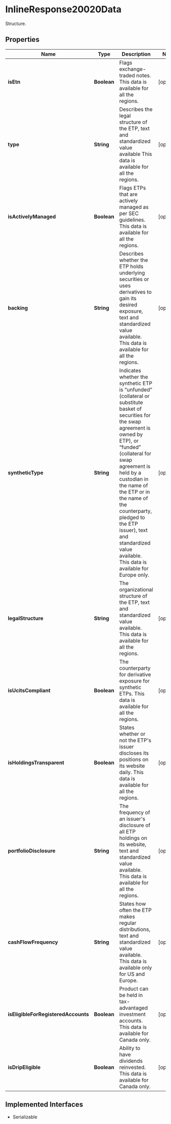 

# InlineResponse20020Data

Structure.

## Properties

Name | Type | Description | Notes
------------ | ------------- | ------------- | -------------
**isEtn** | **Boolean** | Flags exchange-traded notes. This data is available for all the regions. |  [optional]
**type** | **String** | Describes the legal structure of the ETP, text and standardized value available This data is available for all the regions. |  [optional]
**isActivelyManaged** | **Boolean** | Flags ETPs that are actively managed as per SEC guidelines. This data is available for all the regions. |  [optional]
**backing** | **String** | Describes whether the ETP holds underlying securities or uses derivatives to gain its desired exposure, text and standardized value available.  This data is available for all the regions. |  [optional]
**syntheticType** | **String** | Indicates whether the synthetic ETP is “unfunded” (collateral or substitute basket of securities for the swap agreement is owned by ETP), or “funded” (collateral for swap agreement is held by a custodian in the name of the ETP or in the name of the counterparty, pledged to the ETP issuer), text and standardized value available. This data is available for Europe only. |  [optional]
**legalStructure** | **String** | The organizational structure of the ETP, text and standardized value available. This data is available for all the regions. |  [optional]
**isUcitsCompliant** | **Boolean** | The counterparty for derivative exposure for synthetic ETPs. This data is available for all the regions. |  [optional]
**isHoldingsTransparent** | **Boolean** | States whether or not the ETP&#39;s issuer discloses its positions on its website daily. This data is available for all the regions. |  [optional]
**portfolioDisclosure** | **String** | The frequency of an issuer&#39;s disclosure of all ETP holdings on its website, text and standardized value available. This data is available for all the regions. |  [optional]
**cashFlowFrequency** | **String** | States how often the ETP makes regular distributions, text and standardized value available. This data is available only for US and Europe. |  [optional]
**isEligibleForRegisteredAccounts** | **Boolean** | Product can be held in tax-advantaged investment accounts. This data is available for Canada only. |  [optional]
**isDripEligible** | **Boolean** | Ability to have dividends reinvested. This data is available for Canada only. |  [optional]


## Implemented Interfaces

* Serializable



